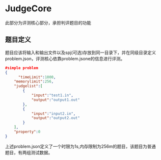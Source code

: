 # JudgeCore

此部分为评测核心部分，承担判评题目的功能

## 题目定义

题目应该将输入和输出文件以及spj(可选)存放到同一目录下，并在同级目录定义problem.json，评测核心依靠problem.jsone的信息进行评测。

```json
#simple problem
{
 	  "timeLimit":1000,
    "memorylimit":256,
    "judgelist":[
        {
            "input":"test1.in",
            "output":"output1.out"
        },
        {
            "input":"input2.in",
            "output":"output2.out"
        }
    ],
    "property":0
}
```

上述problem.json定义了一个时限为1s,内存限制为256m的题目，该题目为普通题目，有两组测试数据。
